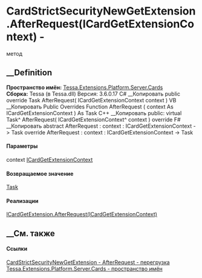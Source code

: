 # CardStrictSecurityNewGetExtension.AfterRequest(ICardGetExtensionContext) -
метод
##  __Definition
 **Пространство имён:**
[Tessa.Extensions.Platform.Server.Cards](N_Tessa_Extensions_Platform_Server_Cards.htm)  
 **Сборка:** Tessa (в Tessa.dll) Версия: 3.6.0.17
C# __Копировать
     public override Task AfterRequest(
    	ICardGetExtensionContext context
    )
VB __Копировать
     Public Overrides Function AfterRequest ( 
    	context As ICardGetExtensionContext
    ) As Task
C++ __Копировать
     public:
    virtual Task^ AfterRequest(
    	ICardGetExtensionContext^ context
    ) override
F# __Копировать
     abstract AfterRequest : 
            context : ICardGetExtensionContext -> Task 
    override AfterRequest : 
            context : ICardGetExtensionContext -> Task 
#### Параметры
context
[ICardGetExtensionContext](T_Tessa_Cards_Extensions_ICardGetExtensionContext.htm)
#### Возвращаемое значение
[Task](https://learn.microsoft.com/dotnet/api/system.threading.tasks.task)
#### Реализации
[ICardGetExtension.AfterRequest(ICardGetExtensionContext)](M_Tessa_Cards_Extensions_ICardGetExtension_AfterRequest.htm)  
##  __См. также
#### Ссылки
[CardStrictSecurityNewGetExtension -
](T_Tessa_Extensions_Platform_Server_Cards_CardStrictSecurityNewGetExtension.htm)
[AfterRequest -
перегрузка](Overload_Tessa_Extensions_Platform_Server_Cards_CardStrictSecurityNewGetExtension_AfterRequest.htm)
[Tessa.Extensions.Platform.Server.Cards - пространство
имён](N_Tessa_Extensions_Platform_Server_Cards.htm)
